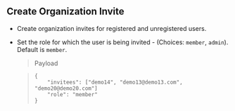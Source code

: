 ## Create Organization Invite

* Create organization invites for registered and unregistered users.
* Set the role for which the user is being invited -
(Choices: `member`, `admin`). Default is `member`.


    > Payload

    >     {
    >         "invitees": ["demo14", "demo13@demo13.com", "demo20@demo20.com"]
    >         "role": "member"
    >     }
